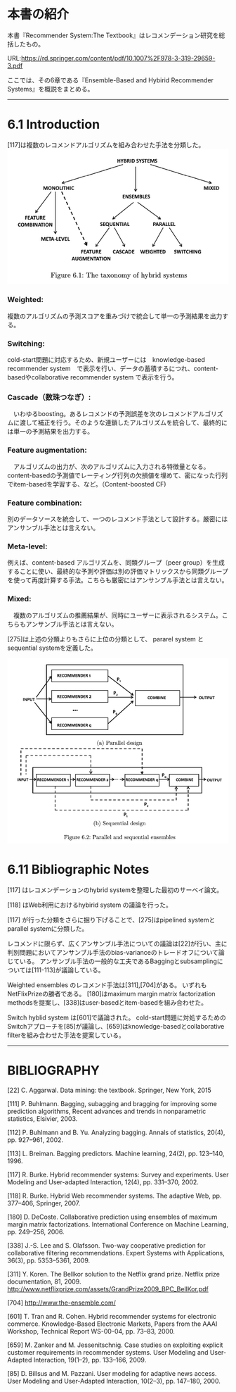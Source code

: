 # 本書の紹介

本書『Recommender System:The Textbook』はレコメンデーション研究を総括したもの。

URL:https://rd.springer.com/content/pdf/10.1007%2F978-3-319-29659-3.pdf

ここでは、その6章である『Ensemble-Based and Hybirid Recommender Systems』を概説をまとめる。

-------

# 6.1 Introduction

[117]は複数のレコメンドアルゴリズムを組み合わせた手法を分類した。
![fig6.1](img/fig6.1.png)

### Weighted:

  複数のアルゴリズムの予測スコアを重みづけで統合して単一の予測結果を出力する。

### Switching:

  cold-start問題に対応するため、新規ユーザーには　knowledge-based recommender system　で表示を行い、データの蓄積するにつれ、content-basedやcollaborative recommender system で表示を行う。

### Cascade（数珠つなぎ）:

　いわゆるboosting。あるレコメンドの予測誤差を次のレコメンドアルゴリズムに渡して補正を行う。そのような連鎖したアルゴリズムを統合して、最終的には単一の予測結果を出力する。

### Feature augmentation:

　アルゴリズムの出力が、次のアルゴリズムに入力される特徴量となる。content-basedの予測値でレーティング行列の欠損値を埋めて、密になった行列でitem-basedを学習する、など。（Content-boosted CF)

### Feature combination:
 別のデータソースを統合して、一つのレコメンド手法として設計する。厳密にはアンサンブル手法とは言えない。

### Meta-level:
 例えば、content-based アルゴリズムを、同類グループ（peer group）を生成することに使い、最終的な予測や評価は別の評価マトリックスから同類グループを使って再度計算する手法。こちらも厳密にはアンサンブル手法とは言えない。

### Mixed:
　複数のアルゴリズムの推薦結果が、同時にユーザーに表示されるシステム。こちらもアンサンブル手法とは言えない。

[275]は上述の分類よりもさらに上位の分類として、 pararel system と sequential systemを定義した。

![fig6.2](img/fig6.2.png)


# 6.11 Bibliographic Notes

[117] はレコメンデーションのhybrid systemを整理した最初のサーベイ論文。

[118] はWeb利用におけるhybirid system の議論を行った。

[117] が行った分類をさらに掘り下げることで、[275]はpipelined systemとparallel systemに分類した。

レコメンドに限らず、広くアンサンブル手法についての議論は[22]が行い、主に判別問題においてアンサンブル手法のbias-varianceのトレードオフについて論じている。
アンサンブル手法の一般的な工夫であるBaggingとsubsamplingについては[111-113]が議論している。

Weighted ensembles のレコメンド手法は[311],[704]がある。
いずれもNetFlixPrizeの勝者である。
[180]はmaximum margin matrix factorization methodsを提案し、[338]はuser-basedとitem-basedを組み合わせた。

Switch hyblid system は[601]で議論された。
cold-start問題に対処するためのSwitchアプローチを[85]が議論し、[659]はknowledge-basedとcollaborative filterを組み合わせた手法を提案している。


----

# BIBLIOGRAPHY

[22] C. Aggarwal. Data mining: the textbook. Springer, New York, 2015

[111] P. Buhlmann. Bagging, subagging and bragging for improving some prediction algorithms, Recent advances and trends in nonparametric statistics, Elsivier, 2003.

[112] P. Buhlmann and B. Yu. Analyzing bagging. Annals of statistics, 20(4), pp. 927–961,
2002.

[113] L. Breiman. Bagging predictors. Machine learning, 24(2), pp. 123–140, 1996.

[117] R. Burke. Hybrid recommender systems: Survey and experiments. User Modeling and
User-adapted Interaction, 12(4), pp. 331–370, 2002.

[118] R. Burke. Hybrid Web recommender systems. The adaptive Web, pp. 377–406,
Springer, 2007.

[180] D. DeCoste. Collaborative prediction using ensembles of maximum margin matrix
factorizations. International Conference on Machine Learning, pp. 249–256, 2006.

[338] J.-S. Lee and S. Olafsson. Two-way cooperative prediction for collaborative filtering
recommendations. Expert Systems with Applications, 36(3), pp. 5353–5361, 2009.

[311] Y. Koren. The Bellkor solution to the Netflix grand prize. Netflix prize documentation,
81, 2009. http://www.netflixprize.com/assets/GrandPrize2009_BPC_BellKor.pdf

[704] http://www.the-ensemble.com/

[601] T. Tran and R. Cohen. Hybrid recommender systems for electronic commerce.
Knowledge-Based Electronic Markets, Papers from the AAAI Workshop, Technical
Report WS-00-04, pp. 73–83, 2000.

[659] M. Zanker and M. Jessenitschnig. Case studies on exploiting explicit customer requirements in recommender systems. User Modeling and User-Adapted Interaction,
19(1–2), pp. 133–166, 2009.

[85] D. Billsus and M. Pazzani. User modeling for adaptive news access. User Modeling
and User-Adapted Interaction, 10(2–3), pp. 147–180, 2000.
